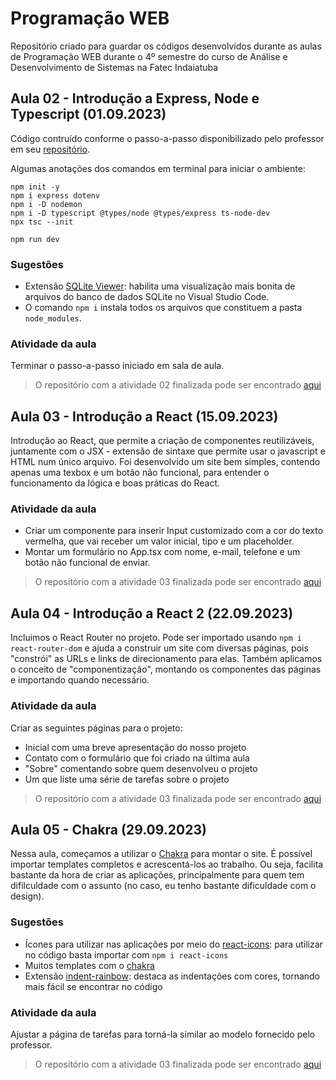 # Programação WEB
Repositório criado para guardar os códigos desenvolvidos durante as aulas de Programação WEB durante o 4º semestre do curso de Análise e Desenvolvimento de Sistemas na Fatec Indaiatuba

## Aula 02 - Introdução a Express, Node e Typescript (01.09.2023)
Código contruído conforme o passo-a-passo disponibilizado pelo professor em seu [repositório](https://github.com/felipez3r0/workshop-node-ts-intro).

Algumas anotações  dos comandos em terminal para iniciar o ambiente:
```
npm init -y
npm i express dotenv
npm i -D nodemon
npm i -D typescript @types/node @types/express ts-node-dev
npx tsc --init

npm run dev
```
### Sugestões
- Extensão [SQLite Viewer](https://marketplace.visualstudio.com/items?itemName=qwtel.sqlite-viewer): habilita uma visualização mais bonita de arquivos do banco de dados SQLite no Visual Studio Code.
- O comando ```npm i``` instala todos os arquivos que constituem a pasta ```node_modules```.

### Atividade da aula
Terminar o passo-a-passo iniciado em sala de aula.
> O repositório com a atividade 02 finalizada pode ser encontrado [aqui](https://github.com/barbara-bruzon/introducao-express-node)


## Aula 03 - Introdução a React (15.09.2023)
Introdução ao React, que permite a criação de componentes reutilizáveis, juntamente com o JSX - extensão de sintaxe que permite usar o javascript e HTML num único arquivo.
Foi desenvolvido um site bem simples, contendo apenas uma texbox e um botão não funcional, para entender o funcionamento da lógica e boas práticas do React.

### Atividade da aula
- Criar um componente para inserir Input customizado com a cor do texto vermelha, que vai receber um valor inicial, tipo e um placeholder.
- Montar um formulário no App.tsx com nome, e-mail, telefone e um botão não funcional de enviar.
> O repositório com a atividade 03 finalizada pode ser encontrado [aqui](https://github.com/barbara-bruzon/intro-react)


## Aula 04 - Introdução a React 2 (22.09.2023)
Incluimos o React Router no projeto. Pode ser importado usando ```npm i react-router-dom``` e ajuda a construir um site com diversas páginas, pois "constrói" as URLs e links de direcionamento para elas. Também aplicamos o conceito de "componentização", montando os componentes das páginas e importando quando necessário.

### Atividade da aula
Criar as seguintes páginas para o projeto:
- Inicial com uma breve apresentação do nosso projeto
- Contato com o formulário que foi criado na última aula
- "Sobre" comentando sobre quem desenvolveu o projeto
- Um que liste uma série de tarefas sobre o projeto
> O repositório com a atividade 03 finalizada pode ser encontrado [aqui](https://github.com/barbara-bruzon/paginas-react)

## Aula 05 - Chakra (29.09.2023)
Nessa aula, começamos a utilizar o [Chakra](https://chakra-ui.com/) para montar o site. É possível importar templates completos e acrescentá-los ao trabalho. Ou seja, facilita bastante da hora de criar as aplicações, principalmente para quem tem difilculdade com o assunto (no caso, eu tenho bastante dificuldade com o design).

### Sugestões
- Ícones para utilizar nas aplicações por meio do [react-icons](https://react-icons.github.io/react-icons): para utilizar no código basta importar com ```npm i react-icons```
- Muitos templates com o [chakra](https://chakra-templates.dev/)
- Extensão [indent-rainbow](https://marketplace.visualstudio.com/items?itemName=oderwat.indent-rainbow): destaca as indentações com cores, tornando mais fácil se encontrar no código

### Atividade da aula
Ajustar a página de tarefas para torná-la similar ao modelo fornecido pelo professor.
> O repositório com a atividade 03 finalizada pode ser encontrado [aqui](https://github.com/barbara-bruzon/react-n-chakra)
